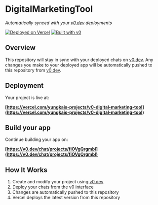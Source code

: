 # DigitalMarketingTool

*Automatically synced with your [v0.dev](https://v0.dev) deployments*

[![Deployed on Vercel](https://img.shields.io/badge/Deployed%20on-Vercel-black?style=for-the-badge&logo=vercel)](https://vercel.com/yungkais-projects/v0-digital-marketing-tool)
[![Built with v0](https://img.shields.io/badge/Built%20with-v0.dev-black?style=for-the-badge)](https://v0.dev/chat/projects/fiOVgQrgmbl)

## Overview

This repository will stay in sync with your deployed chats on [v0.dev](https://v0.dev).
Any changes you make to your deployed app will be automatically pushed to this repository from [v0.dev](https://v0.dev).

## Deployment

Your project is live at:

**[https://vercel.com/yungkais-projects/v0-digital-marketing-tool](https://vercel.com/yungkais-projects/v0-digital-marketing-tool)**

## Build your app

Continue building your app on:

**[https://v0.dev/chat/projects/fiOVgQrgmbl](https://v0.dev/chat/projects/fiOVgQrgmbl)**

## How It Works

1. Create and modify your project using [v0.dev](https://v0.dev)
2. Deploy your chats from the v0 interface
3. Changes are automatically pushed to this repository
4. Vercel deploys the latest version from this repository